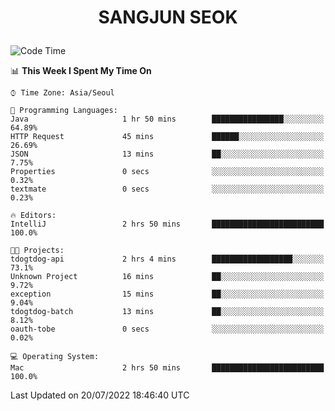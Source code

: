 <h1>
 <p align="center">
   SANGJUN SEOK
 </p>
</h1>

<!--START_SECTION:waka-->
![Code Time](http://img.shields.io/badge/Code%20Time-0%20secs-blue)

📊 **This Week I Spent My Time On** 

```text
⌚︎ Time Zone: Asia/Seoul

💬 Programming Languages: 
Java                     1 hr 50 mins        ████████████████░░░░░░░░░   64.89% 
HTTP Request             45 mins             ██████░░░░░░░░░░░░░░░░░░░   26.69% 
JSON                     13 mins             ██░░░░░░░░░░░░░░░░░░░░░░░   7.75% 
Properties               0 secs              ░░░░░░░░░░░░░░░░░░░░░░░░░   0.32% 
textmate                 0 secs              ░░░░░░░░░░░░░░░░░░░░░░░░░   0.23%

🔥 Editors: 
IntelliJ                 2 hrs 50 mins       █████████████████████████   100.0%

🐱‍💻 Projects: 
tdogtdog-api             2 hrs 4 mins        ██████████████████░░░░░░░   73.1% 
Unknown Project          16 mins             ██░░░░░░░░░░░░░░░░░░░░░░░   9.72% 
exception                15 mins             ██░░░░░░░░░░░░░░░░░░░░░░░   9.04% 
tdogtdog-batch           13 mins             ██░░░░░░░░░░░░░░░░░░░░░░░   8.12% 
oauth-tobe               0 secs              ░░░░░░░░░░░░░░░░░░░░░░░░░   0.02%

💻 Operating System: 
Mac                      2 hrs 50 mins       █████████████████████████   100.0%

```


 Last Updated on 20/07/2022 18:46:40 UTC
<!--END_SECTION:waka-->
